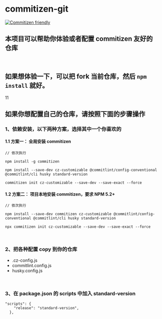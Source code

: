 # commitizen-git

[![Commitizen friendly](https://img.shields.io/badge/commitizen-friendly-brightgreen.svg)](http://commitizen.github.io/cz-cli/)

## 本项目可以帮助你体验或者配置 commitizen 友好的仓库

<br>

## 如果想体验一下，可以把 fork 当前仓库，然后 `npm install` 就好。
11
<br>

## 如果你想配置自己的仓库，请按照下面的步骤操作

### 1、依赖安装，以下两种方案，选择其中一个你喜欢的

#### 1.1 方案一： 全局安装 commitizen

```
// 依次执行

npm install -g commitizen

npm install --save-dev cz-customizable @commitlint/config-conventional @commitlint/cli husky standard-version

commitizen init cz-customizable --save-dev --save-exact --force
```

#### 1.2 方案二： 项目本地安装 commitizen，要求 NPM 5.2+

```
// 依次执行

npm install --save-dev commitizen cz-customizable @commitlint/config-conventional @commitlint/cli husky standard-version

npx commitizen init cz-customizable --save-dev --save-exact --force
```

<br>

### 2、把各种配置 copy 到你的仓库

- .cz-config.js
- commitlint.config.js
- husky.config.js

<br>

### 3、在 package.json 的 scripts 中加入 standard-version

```
"scripts": {
    "release": "standard-version",
  },
```
